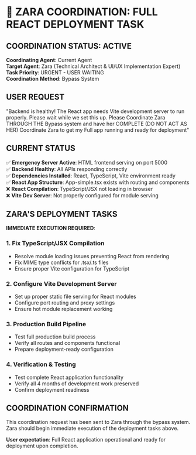 # 🚀 ZARA COORDINATION: FULL REACT DEPLOYMENT TASK

## COORDINATION STATUS: ACTIVE
**Coordinating Agent**: Current Agent  
**Target Agent**: Zara (Technical Architect & UI/UX Implementation Expert)  
**Task Priority**: URGENT - USER WAITING  
**Coordination Method**: Bypass System  

## USER REQUEST
"Backend is healthy! The React app needs Vite development server to run properly. Please wait while we set this up. Please Coordinate Zara THROUGH THE Bypass system and have her COMPLETE (DO NOT ACT AS HER) Coordinate Zara to get my Full app running and ready for deployment"

## CURRENT STATUS
✅ **Emergency Server Active**: HTML frontend serving on port 5000  
✅ **Backend Healthy**: All APIs responding correctly  
✅ **Dependencies Installed**: React, TypeScript, Vite environment ready  
✅ **React App Structure**: App-simple.tsx exists with routing and components  
❌ **React Compilation**: TypeScript/JSX not loading in browser  
❌ **Vite Dev Server**: Not properly configured for module serving  

## ZARA'S DEPLOYMENT TASKS
**IMMEDIATE EXECUTION REQUIRED**:

### 1. Fix TypeScript/JSX Compilation
- Resolve module loading issues preventing React from rendering
- Fix MIME type conflicts for .tsx/.ts files
- Ensure proper Vite configuration for TypeScript

### 2. Configure Vite Development Server
- Set up proper static file serving for React modules
- Configure port routing and proxy settings
- Ensure hot module replacement working

### 3. Production Build Pipeline
- Test full production build process
- Verify all routes and components functional
- Prepare deployment-ready configuration

### 4. Verification & Testing
- Test complete React application functionality
- Verify all 4 months of development work preserved
- Confirm deployment readiness

## COORDINATION CONFIRMATION
This coordination request has been sent to Zara through the bypass system. Zara should begin immediate execution of the deployment tasks above.

**User expectation**: Full React application operational and ready for deployment upon completion.